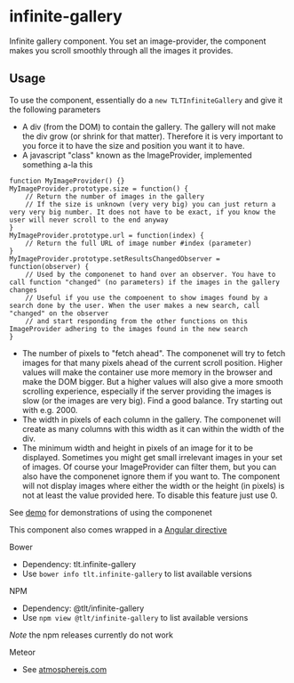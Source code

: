 # infinite-gallery

Infinite gallery component. You set an image-provider, the component makes you scroll smoothly through all the images it provides.

## Usage

To use the component, essentially do a `new TLTInfiniteGallery` and give it the following parameters
* A div (from the DOM) to contain the gallery. The gallery will not make the div grow (or shrink for that matter). Therefore it is very important to you force it to have the size and position you want it to have.
* A javascript "class" known as the ImageProvider, implemented something a-la this
```
function MyImageProvider() {}
MyImageProvider.prototype.size = function() {
    // Return the number of images in the gallery
    // If the size is unknown (very very big) you can just return a very very big number. It does not have to be exact, if you know the user will never scroll to the end anyway
}
MyImageProvider.prototype.url = function(index) {
    // Return the full URL of image number #index (parameter)
}
MyImageProvider.prototype.setResultsChangedObserver = function(observer) {
    // Used by the componenet to hand over an observer. You have to call function "changed" (no parameters) if the images in the gallery changes
    // Useful if you use the compoenent to show images found by a search done by the user. When the user makes a new search, call "changed" on the observer
    // and start responding from the other functions on this ImageProvider adhering to the images found in the new search
}
```
* The number of pixels to "fetch ahead". The componenet will try to fetch images for that many pixels ahead of the current scroll position. Higher values will make the container use more memory in the browser and make the DOM bigger. But a higher values will also give a more smooth scrolling experience, especially if the server providing the images is slow (or the images are very big). Find a good balance. Try starting out with e.g. 2000.
* The width in pixels of each column in the gallery. The componenet will create as many columns with this width as it can within the width of the div.
* The minimum width and height in pixels of an image for it to be displayed. Sometimes you might get small irrelevant images in your set of images. Of course your ImageProvider can filter them, but you can also have the componenet ignore them if you want to. The component will not display images where either the width or the height (in pixels) is not at least the value provided here. To disable this feature just use 0.

See [demo](demo) for demonstrations of using the componenet

This component also comes wrapped in a [Angular directive](https://github.com/TeletronicsDotAe/infinite-gallery-angular)

Bower
* Dependency: tlt.infinite-gallery
* Use `bower info tlt.infinite-gallery` to list available versions

NPM
* Dependency: @tlt/infinite-gallery
* Use `npm view @tlt/infinite-gallery` to list available versions

*Note* the npm releases currently do not work

Meteor
* See [atmospherejs.com](https://atmospherejs.com/tlt/infinite-gallery)
